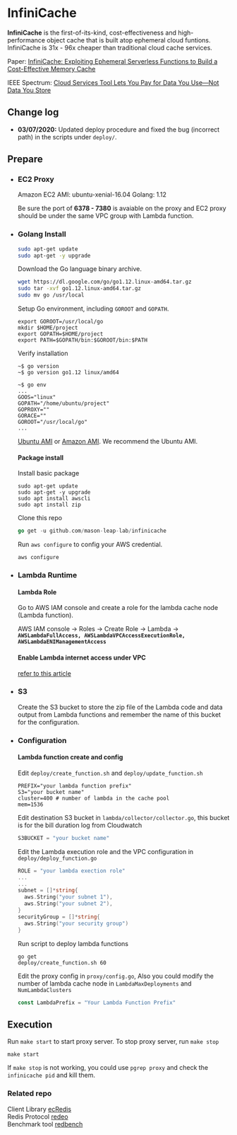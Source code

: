 # InfiniCache

**InfiniCache** is the first-of-its-kind, cost-effectiveness and high-performance object cache that is built atop ephemeral cloud funtions. InfiniCache is 31x - 96x cheaper than traditional cloud cache services.

Paper: [InfiniCache: Exploiting Ephemeral Serverless Functions to Build a Cost-Effective Memory Cache](https://www.usenix.org/conference/fast20/presentation/wang-ao)


IEEE Spectrum: [Cloud Services Tool Lets You Pay for Data You Use—Not Data You Store](https://spectrum.ieee.org/tech-talk/computing/networks/pay-cloud-services-data-tool-news)

## Change log

- **03/07/2020:** Updated deploy procedure and fixed the bug (incorrect path) in the scripts under `deploy/`.

## Prepare

- ### EC2 Proxy

  Amazon EC2 AMI: ubuntu-xenial-16.04
  Golang: 1.12

  Be sure the port of **6378 - 7380** is avaiable on the proxy and EC2 proxy should be under the same VPC group with Lambda function.

- ### Golang Install

  ```bash
  sudo apt-get update
  sudo apt-get -y upgrade
  ```

  Download the Go language binary archive.

  ```bash
  wget https://dl.google.com/go/go1.12.linux-amd64.tar.gz
  sudo tar -xvf go1.12.linux-amd64.tar.gz
  sudo mv go /usr/local
  ```

  Setup Go environment, including `GOROOT` and `GOPATH`.

  ```
  export GOROOT=/usr/local/go
  mkdir $HOME/project
  export GOPATH=$HOME/project
  export PATH=$GOPATH/bin:$GOROOT/bin:$PATH
  ```

  Verify installation

  ```
  ~$ go version
  ~$ go version go1.12 linux/amd64
  
  ~$ go env
  ...
  GOOS="linux"
  GOPATH="/home/ubuntu/project"
  GOPROXY=""
  GORACE=""
  GOROOT="/usr/local/go"
  ...
  ```

  [Ubuntu AMI](https://tecadmin.net/install-go-on-ubuntu/) or [Amazon AMI](https://hackernoon.com/deploying-a-go-application-on-aws-ec2-76390c09c2c5). We recommend the Ubuntu AMI.

  #### Package install

  Install basic package
  ```shell
  sudo apt-get update
  sudo apt-get -y upgrade
  sudo apt install awscli
  sudo apt install zip
  ```

  Clone this repo
  ```go
  go get -u github.com/mason-leap-lab/infinicache
  ```

  Run `aws configure` to config your AWS credential.

  ```shell
  aws configure
  ```

- ### Lambda Runtime

  #### Lambda Role

  Go to AWS IAM console and create a role for the lambda cache node (Lambda function).

  AWS IAM console -> Roles -> Create Role -> Lambda -> **`AWSLambdaFullAccess, AWSLambdaVPCAccessExecutionRole, AWSLambdaENIManagementAccess`**

  #### Enable Lambda internet access under VPC

  [refer to this article](https://aws.amazon.com/premiumsupport/knowledge-center/internet-access-lambda-function/)

- ### S3

  Create the S3 bucket to store the zip file of the Lambda code and data output from Lambda functions and remember the name of this bucket for the configuration.


- ### Configuration

  #### Lambda function create and config

  Edit `deploy/create_function.sh` and `deploy/update_function.sh`

  ```shell
  PREFIX="your lambda function prefix"
  S3="your bucket name"
  cluster=400 # number of lambda in the cache pool
  mem=1536
  ```

  Edit destination S3 bucket in `lambda/collector/collector.go`, this bucket is for the bill duration log from Cloudwatch

  ```go
  S3BUCKET = "your bucket name"
  ```

  Edit the Lambda execution role and the VPC configuration in `deploy/deploy_function.go`

  ```go
  ROLE = "your lambda exection role"
  ...
  ...
  subnet = []*string{
    aws.String("your subnet 1"),
    aws.String("your subnet 2"),
  }
  securityGroup = []*string{
    aws.String("your security group")
  }
  ```

  Run script to deploy lambda functions

  ```shell
  go get
  deploy/create_function.sh 60
  ```
  Edit the proxy config in `proxy/config.go`, Also you could modify the number of lambda cache node in `LambdaMaxDeployments` and `NumLambdaClusters`
    ```go
    const LambdaPrefix = "Your Lambda Function Prefix"
    ```


## Execution

Run `make start` to start proxy server. To stop proxy server, run `make stop`

```
make start
```

If `make stop` is not working, you could use `pgrep proxy` and check the `infinicache pid` and kill them.
### Related repo

Client Library [ecRedis](https://github.com/mason-leap-lab/infinicache/tree/master/client)  
Redis Protocol [redeo](https://github.com/mason-leap-lab/redeo)  
Benchmark tool [redbench](https://github.com/wangaoone/redbench)  